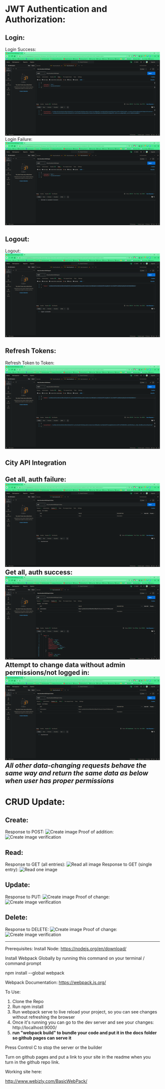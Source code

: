 # JWT Authentication and Authorization:
## Login:
Login Success:
![Login Success](images/Auth%20service%20request.png)
Login Failure:
![Login Failure](images/Auth%20service%20request%20fail.png)
## Logout:
Logout:
![Logout](images/Logout%20Success.png)
## Refresh Tokens:
Refresh Token to Token:
![Refresh Token](images/Refresh%20Token.png)
## City API Integration
Get all, auth failure:
![Get all, auth failure](images/City%20service%20auth%20unsuccessful.png)
Get all, auth success:
![Get all, auth success](images/City%20service%20auth%20successful.png)
Attempt to change data without admin permissions/not logged in:
![Attempt to change data without admin permissions](images/POST%20response%20unauth.png)
*All other data-changing requests behave the same way and return the same data as below when user has proper permissions*
---
# CRUD Update:
## Create:
Response to POST:
![Create image](images/POST%20response.png)
Proof of addition:
![Create image verification](images/POST%20proof%20of%20change.png)
## Read:
Response to GET (all entries):
![Read all image](images/GET%20all.png)
Response to GET (single entry):
![Read one image](images/GET%20single.png)
## Update:
Response to PUT:
![Create image](images/PUT%20response.png)
Proof of change:
![Create image verification](images/PUT%20proof%20of%20change.png)
## Delete:
Response to DELETE:
![Create image](images/DELETE%20response.png)
Proof of change:
![Create image verification](images/DELETE%20proof%20of%20change.png)
___
Prerequisites:
Install Node:
https://nodejs.org/en/download/


Install Webpack Globally by running this command on your terminal / command prompt

npm install --global webpack

Webpack Documentation: https://webpack.js.org/

To Use:

1.  Clone the Repo
2.  Run npm install
3.  Run webpack serve to live reload your project, so you can see changes without refreshing the browser
4.  Once it's running you can go to the dev server and see your changes: http://localhost:9000/
5.  **run "webpack build" to bundle your code and put it in the docs folder so github pages can serve it**

Press Control C to stop the server or the builder

Turn on github pages and put a link to your site in the readme when you turn in the github repo link.

Working site here:

http://www.webizly.com/BasicWebPack/
